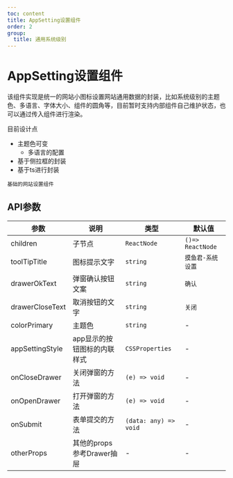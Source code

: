 ```yaml
---
toc: content
title: AppSetting设置组件
order: 2
group:
  title: 通用系统级别
---
```


# AppSetting设置组件

该组件实现是统一的网站小图标设置网站通用数据的封装，比如系统级别的主题色、多语言、字体大小、组件的圆角等，目前暂时支持内部组件自己维护状态，也可以通过传入组件进行渲染。

目前设计点
- 主题色可变
  - 多语言的配置
- 基于侧拉框的封装
- 基于ts进行封装

<code src="./demos/drag-and-drop.tsx">基础的网站设置组件</code>

## API参数

| 参数 | 说明 | 类型 | 默认值 |
| ---------- | -- | --- | --- |
| children | 子节点 | `ReactNode` | `()=> ReactNode` |
| toolTipTitle | 图标提示文字 | `string` | `摸鱼君-系统设置` |
| drawerOkText | 弹窗确认按钮文案 | `string` | `确认` |
| drawerCloseText | 取消按钮的文字 | `string` | `关闭` |
| colorPrimary | 主题色 | `string` | - |
| appSettingStyle | app显示的按钮图标的内联样式 | `CSSProperties` | - |
| onCloseDrawer | 关闭弹窗的方法 | `(e) => void` | - |
| onOpenDrawer | 打开弹窗的方法 | `(e) => void` | - |
| onSubmit | 表单提交的方法 | `(data: any) => void` | - |
| otherProps | 其他的props参考Drawer抽屉 | - | - |

